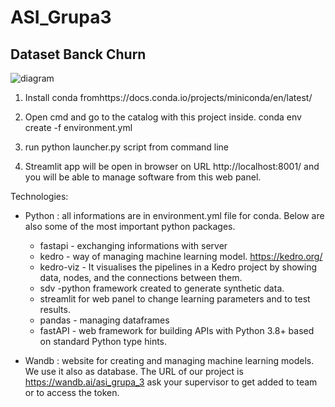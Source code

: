# ASI_Grupa3
## Dataset Banck Churn

![diagram](https://github.com/BrunoKedzierski/MLOPS-Project/assets/40804691/08b0b1bb-37f1-4a1e-b7c0-26231a8f3bde)


1. Install conda fromhttps://docs.conda.io/projects/miniconda/en/latest/

2. Open cmd and go to the catalog with this project inside.
conda env create -f environment.yml

3. run python launcher.py script from command line

4. Streamlit app will be open in browser on URL http://localhost:8001/ and you will be able to manage software from this web panel.




Technologies:
- Python : all informations are in environment.yml file for conda. Below are also some of the most important python packages.
	- fastapi - exchanging informations with server
	- kedro - way of managing machine learning model. https://kedro.org/
	- kedro-viz - It visualises the pipelines in a Kedro project by showing data, nodes, and the connections between them.
	- sdv -python framework created to generate synthetic data.
	- streamlit for web panel to change learning parameters and to test results.
	- pandas - managing dataframes
	- fastAPI - web framework for building APIs with Python 3.8+ based on standard Python type hints.

- Wandb : website for creating and managing machine learning models. We use it also as database. The URL of our project is https://wandb.ai/asi_grupa_3
	  ask your supervisor to get added to team or to access the token.
 

